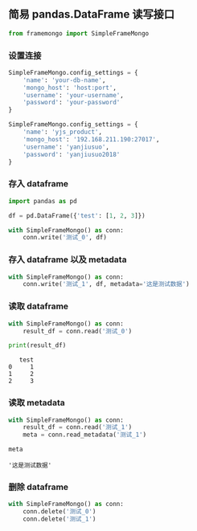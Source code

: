 
## 简易 pandas.DataFrame 读写接口


```python
from framemongo import SimpleFrameMongo
```

### 设置连接


```python
SimpleFrameMongo.config_settings = {
    'name': 'your-db-name',
    'mongo_host': 'host:port',
    'username': 'your-username',
    'password': 'your-password'
}
```


```python
SimpleFrameMongo.config_settings = {
    'name': 'yjs_product',
    'mongo_host': '192.168.211.190:27017',
    'username': 'yanjiusuo',
    'password': 'yanjiusuo2018'
}
```

### 存入 dataframe


```python
import pandas as pd
```


```python
df = pd.DataFrame({'test': [1, 2, 3]})
```


```python
with SimpleFrameMongo() as conn:
    conn.write('测试_0', df)
```

### 存入 dataframe 以及 metadata


```python
with SimpleFrameMongo() as conn:
    conn.write('测试_1', df, metadata='这是测试数据')
```

### 读取 dataframe


```python
with SimpleFrameMongo() as conn:
    result_df = conn.read('测试_0')
```


```python
print(result_df)
```

       test
    0     1
    1     2
    2     3


### 读取 metadata


```python
with SimpleFrameMongo() as conn:
    result_df = conn.read('测试_1')
    meta = conn.read_metadata('测试_1')
```


```python
meta
```




    '这是测试数据'



### 删除 dataframe


```python
with SimpleFrameMongo() as conn:
    conn.delete('测试_0')
    conn.delete('测试_1')
```
